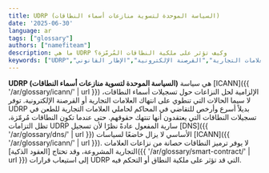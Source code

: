 ```yaml
---
title: UDRP (السياسة الموحدة لتسوية منازعات أسماء النطاقات)
date: '2025-06-30'
language: ar
tags: ["glossary"]
authors: ["namefiteam"]
description: ما هي UDRP وكيف تؤثر على ملكية النطاقات المُرمّزة؟
keywords: ["UDRP","نزاعات النطاقات","حماية العلامات التجارية","القرصنة الإلكترونية","الإطار القانوني"]
---
```


**UDRP (السياسة الموحدة لتسوية منازعات أسماء النطاقات)** هي سياسة [ICANN]({{ '/ar/glossary/icann/' | url }}) الإلزامية لحل النزاعات حول تسجيلات أسماء النطاقات، لا سيما الحالات التي تنطوي على انتهاك العلامات التجارية أو القرصنة الإلكترونية. توفر UDRP بديلاً أسرع وأرخص للتقاضي في المحاكم لحاملي العلامات التجارية للطعن في تسجيلات النطاقات التي يعتقدون أنها تنتهك حقوقهم. حتى عندما تكون النطاقات مُرمّزة، تظل التزامات UDRP سارية المفعول عادةً نظرًا لأن تسجيل [DNS]({{ '/ar/glossary/dns/' | url }}) الأساسي لا يزال خاضعًا لسياسات [ICANN]({{ '/ar/glossary/icann/' | url }}). لا يوفر ترميز النطاقات حصانة من نزاعات العلامات التجارية المشروعة، وقد تحتاج [العقود الذكية]({{ '/ar/glossary/smart-contract/' | url }}) إلى استيعاب قرارات UDRP التي قد تؤثر على ملكية النطاق أو التحكم فيه.